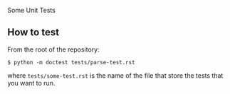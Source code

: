 Some Unit Tests

## How to test

From the root of the repository:

~~~
$ python -m doctest tests/parse-test.rst
~~~

where `tests/some-test.rst` is the name of the file that store the tests that
you want to run.
